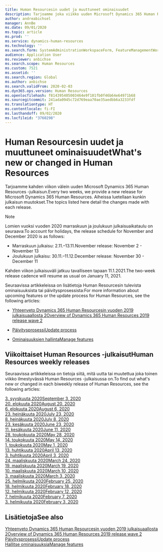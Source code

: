 ```yaml
---
title: Human Resourcesin uudet ja muuttuneet ominaisuudet
description: Tarjoamme joka viikko uuden Microsoft Dynamics 365 Human Resources -julkaisun. Aiheissa luetellaan kunkin viikon muutokset.
author: andreabichsel
manager: AnnBe
ms.date: 09/01/2020
ms.topic: article
ms.prod: ''
ms.service: dynamics-human-resources
ms.technology: ''
ms.search.form: SystemAdministrationWorkspaceForm, FeatureManagementWorkspace
audience: Application User
ms.reviewer: anbichse
ms.search.scope: Human Resources
ms.custom: 7521
ms.assetid: ''
ms.search.region: Global
ms.author: anbichse
ms.search.validFrom: 2020-02-03
ms.dyn365.ops.version: Human Resources
ms.openlocfilehash: f814395405003464e9f101fb0f46b64e64971b68
ms.sourcegitcommit: 241ada0945c72d769eaa70ae35aedbb6a3233fdf
ms.translationtype: HT
ms.contentlocale: fi-FI
ms.lasthandoff: 09/02/2020
ms.locfileid: "3760298"
---
```

# <a name="whats-new-or-changed-in-human-resources"></a><span data-ttu-id="939b3-104">Human Resourcesin uudet ja muuttuneet ominaisuudet</span><span class="sxs-lookup"><span data-stu-id="939b3-104">What's new or changed in Human Resources</span></span>

<span data-ttu-id="939b3-105">Tarjoamme kahden viikon välein uuden Microsoft Dynamics 365 Human Resources -julkaisun.</span><span class="sxs-lookup"><span data-stu-id="939b3-105">Every two weeks, we provide a new release for Microsoft Dynamics 365 Human Resources.</span></span> <span data-ttu-id="939b3-106">Aiheissa luetellaan kunkin julkaisun muutokset.</span><span class="sxs-lookup"><span data-stu-id="939b3-106">The topics listed here detail the changes made with each release.</span></span>

>[!NOTE]
><span data-ttu-id="939b3-107">Lomien vuoksi vuoden 2020 marraskuun ja joulukuun julkaisuaikataulu on seuraava:</span><span class="sxs-lookup"><span data-stu-id="939b3-107">To account for holidays, the release schedule for November and December 2020 is as follows:</span></span>
>
>- <span data-ttu-id="939b3-108">Marraskuun julkaisu: 2.11.–13.11.</span><span class="sxs-lookup"><span data-stu-id="939b3-108">November release: November 2 - November 13</span></span>
>- <span data-ttu-id="939b3-109">Joulukuun julkaisu: 30.11.–11.12.</span><span class="sxs-lookup"><span data-stu-id="939b3-109">December release: November 30 - December 11</span></span>
> 
><span data-ttu-id="939b3-110">Kahden viikon julkaisuväli jatkuu tavalliseen tapaan 11.1.2021.</span><span class="sxs-lookup"><span data-stu-id="939b3-110">The two-week release cadence will resume as usual on January 11, 2021.</span></span>

<span data-ttu-id="939b3-111">Seuraavissa artikkeleissa on lisätietoja Human Resourcesin tulevista ominaisuuksista tai päivitysprosessista:</span><span class="sxs-lookup"><span data-stu-id="939b3-111">For more information about upcoming features or the update process for Human Resources, see the following articles:</span></span> 

- [<span data-ttu-id="939b3-112">Yhteenveto Dynamics 365 Human Resourcesin vuoden 2019 julkaisuaallosta 2</span><span class="sxs-lookup"><span data-stu-id="939b3-112">Overview of Dynamics 365 Human Resources 2019 release wave 2</span></span>](https://docs.microsoft.com/dynamics365-release-plan/2019wave2/dynamics365-human-resources/)

- [<span data-ttu-id="939b3-113">Päivitysprosessi</span><span class="sxs-lookup"><span data-stu-id="939b3-113">Update process</span></span>](hr-admin-setup-update-process.md)

- [<span data-ttu-id="939b3-114">Ominaisuuksien hallinta</span><span class="sxs-lookup"><span data-stu-id="939b3-114">Manage features</span></span>](hr-admin-manage-features.md)

## <a name="human-resources-weekly-releases"></a><span data-ttu-id="939b3-115">Viikoittaiset Human Resources -julkaisut</span><span class="sxs-lookup"><span data-stu-id="939b3-115">Human Resources weekly releases</span></span>

<span data-ttu-id="939b3-116">Seuraavissa artikkeleissa on tietoja siitä, mitä uutta tai muutettua joka toinen viikko ilmestyvässä Human Resources -julkaisussa on.</span><span class="sxs-lookup"><span data-stu-id="939b3-116">To find out what's new or changed in each biweekly release of Human Resources, see the following articles:</span></span>

[<span data-ttu-id="939b3-117">3. syyskuuta 2020</span><span class="sxs-lookup"><span data-stu-id="939b3-117">September 3, 2020</span></span>](hr-whats-new-2020-09-03.md)</br>
[<span data-ttu-id="939b3-118">20. elokuuta 2020</span><span class="sxs-lookup"><span data-stu-id="939b3-118">August 20, 2020</span></span>](hr-whats-new-2020-08-20.md)</br>
[<span data-ttu-id="939b3-119">6. elokuuta 2020</span><span class="sxs-lookup"><span data-stu-id="939b3-119">August 6, 2020</span></span>](hr-whats-new-2020-08-06.md)</br>
[<span data-ttu-id="939b3-120">23. heinäkuuta 2020</span><span class="sxs-lookup"><span data-stu-id="939b3-120">July 23, 2020</span></span>](hr-whats-new-2020-07-23.md)</br>
[<span data-ttu-id="939b3-121">8. heinäkuuta 2020</span><span class="sxs-lookup"><span data-stu-id="939b3-121">July 8, 2020</span></span>](hr-whats-new-2020-07-08.md)</br>
[<span data-ttu-id="939b3-122">23. kesäkuuta 2020</span><span class="sxs-lookup"><span data-stu-id="939b3-122">June 23, 2020</span></span>](hr-whats-new-2020-06-23.md)</br>
[<span data-ttu-id="939b3-123">11. kesäkuuta 2020</span><span class="sxs-lookup"><span data-stu-id="939b3-123">June 11, 2020</span></span>](hr-whats-new-2020-06-11.md)</br>
[<span data-ttu-id="939b3-124">28. toukokuuta 2020</span><span class="sxs-lookup"><span data-stu-id="939b3-124">May 28, 2020</span></span>](hr-whats-new-2020-05-28.md)</br>
[<span data-ttu-id="939b3-125">14. toukokuuta 2020</span><span class="sxs-lookup"><span data-stu-id="939b3-125">May 14, 2020</span></span>](hr-whats-new-2020-05-14.md)</br>
[<span data-ttu-id="939b3-126">1. toukokuuta 2020</span><span class="sxs-lookup"><span data-stu-id="939b3-126">May 1, 2020</span></span>](hr-whats-new-2020-05-01.md)</br>
[<span data-ttu-id="939b3-127">13. huhtikuuta 2020</span><span class="sxs-lookup"><span data-stu-id="939b3-127">April 13, 2020</span></span>](hr-whats-new-2020-04-13.md)</br>
[<span data-ttu-id="939b3-128">3. huhtikuuta 2020</span><span class="sxs-lookup"><span data-stu-id="939b3-128">April 3, 2020</span></span>](hr-whats-new-2020-04-03.md)</br>
[<span data-ttu-id="939b3-129">24. maaliskuuta 2020</span><span class="sxs-lookup"><span data-stu-id="939b3-129">March 24, 2020</span></span>](hr-whats-new-2020-03-24.md)</br>
[<span data-ttu-id="939b3-130">19. maaliskuuta 2020</span><span class="sxs-lookup"><span data-stu-id="939b3-130">March 19, 2020</span></span>](hr-whats-new-2020-03-19.md)</br>
[<span data-ttu-id="939b3-131">10. maaliskuuta 2020</span><span class="sxs-lookup"><span data-stu-id="939b3-131">March 10, 2020</span></span>](hr-whats-new-2020-03-10.md)</br>
[<span data-ttu-id="939b3-132">3. maaliskuuta 2020</span><span class="sxs-lookup"><span data-stu-id="939b3-132">March 3, 2020</span></span>](hr-whats-new-2020-03-03.md)</br>
[<span data-ttu-id="939b3-133">25. helmikuuta 2020</span><span class="sxs-lookup"><span data-stu-id="939b3-133">February 25, 2020</span></span>](hr-whats-new-2020-02-25.md)</br>
[<span data-ttu-id="939b3-134">18. helmikuuta 2020</span><span class="sxs-lookup"><span data-stu-id="939b3-134">February 18, 2020</span></span>](hr-whats-new-2020-02-18.md)</br>
[<span data-ttu-id="939b3-135">12. helmikuuta 2020</span><span class="sxs-lookup"><span data-stu-id="939b3-135">February 12, 2020</span></span>](hr-whats-new-2020-02-12.md)</br>
[<span data-ttu-id="939b3-136">7. helmikuuta 2020</span><span class="sxs-lookup"><span data-stu-id="939b3-136">February 7, 2020</span></span>](hr-whats-new-2020-02-07.md)</br>
[<span data-ttu-id="939b3-137">3. helmikuuta 2020</span><span class="sxs-lookup"><span data-stu-id="939b3-137">February 3, 2020</span></span>](hr-whats-new-2020-02-03.md)

## <a name="see-also"></a><span data-ttu-id="939b3-138">Lisätietoja</span><span class="sxs-lookup"><span data-stu-id="939b3-138">See also</span></span>

[<span data-ttu-id="939b3-139">Yhteenveto Dynamics 365 Human Resourcesin vuoden 2019 julkaisuaallosta 2</span><span class="sxs-lookup"><span data-stu-id="939b3-139">Overview of Dynamics 365 Human Resources 2019 release wave 2</span></span>](https://docs.microsoft.com/dynamics365-release-plan/2019wave2/dynamics365-human-resources/)</br>
[<span data-ttu-id="939b3-140">Päivitysprosessi</span><span class="sxs-lookup"><span data-stu-id="939b3-140">Update process</span></span>](hr-admin-setup-update-process.md)</br>
[<span data-ttu-id="939b3-141">Hallitse ominaisuuksia</span><span class="sxs-lookup"><span data-stu-id="939b3-141">Manage features</span></span>](hr-admin-manage-features.md)
